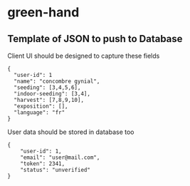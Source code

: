 # green-hand

## Template of JSON to push to Database
Client UI should be designed to capture these fields
```
{
  "user-id": 1
  "name": "concombre gynial",
  "seeding": [3,4,5,6],
  "indoor-seeding": [3,4],
  "harvest": [7,8,9,10],
  "exposition": [],
  "language": "fr"
}
```

User data should be stored in database too
```
{
    "user-id": 1,
    "email": "user@mail.com",
    "token": 2341,
    "status": "unverified"
}
```
